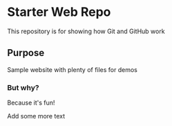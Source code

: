 # Starter Web Repo

This repository is for showing how Git and GitHub work

## Purpose

Sample website with plenty of files for demos

### But why?

Because it's fun!

Add some more text
